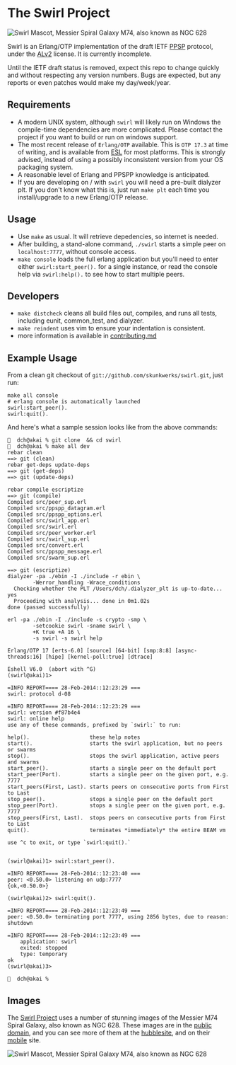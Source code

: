 # The Swirl Project

![Swirl Mascot, Messier Spiral Galaxy M74, also known as NGC 628][swirl_m74_small]

Swirl is an Erlang/OTP implementation of the draft IETF [PPSP] protocol,
under the [ALv2] license. It is currently incomplete.

Until the IETF draft status is removed, expect this repo to change quickly
and without respecting any version numbers. Bugs are expected, but any reports
or even patches would make my day/week/year.

## Requirements

- A modern UNIX system, although `swirl` will likely run on Windows the
    compile-time dependencies are more complicated. Please contact the
    project if you want to build or run on windows support.
- The most recent release of `Erlang/OTP` available. This is `OTP 17.3` at
    time of writing, and is available from [ESL] for most platforms. This
    is strongly advised, instead of using a possibly inconsistent version from
    your OS packaging system.
- A reasonable level of Erlang and PPSPP knowledge is anticipated.
- If you are developing on / with `swirl` you will need a pre-built dialyzer
    plt. If you don't know what this is, just run `make plt` each
    time you install/upgrade to a new Erlang/OTP release.

## Usage

- Use `make` as usual. It will retrieve depedencies, so internet is needed.
- After building, a stand-alone command, `./swirl` starts a simple peer
    on `localhost:7777`, without console access.
- `make console` loads the full erlang application but you'll need to enter
  either `swirl:start_peer().` for a single instance, or read the
  console help via `swirl:help().` to see how to start multiple peers.

## Developers

- `make distcheck` cleans all build files out, compiles, and runs all tests,
  including eunit, common_test, and dialyzer.
- `make reindent` uses vim to ensure your indentation is consistent.
- more information is available in [contributing.md]

## Example Usage

From a clean git checkout of `git://github.com/skunkwerks/swirl.git`,
just run:

    make all console
    # erlang console is automatically launched
    swirl:start_peer().
    swirl:quit().

And here's what a sample session looks like from the above commands:

```
🌈  dch@akai % git clone  && cd swirl
🌈  dch@akai % make all dev
rebar clean
==> git (clean)
rebar get-deps update-deps
==> git (get-deps)
==> git (update-deps)

rebar compile escriptize
==> git (compile)
Compiled src/peer_sup.erl
Compiled src/ppspp_datagram.erl
Compiled src/ppspp_options.erl
Compiled src/swirl_app.erl
Compiled src/swirl.erl
Compiled src/peer_worker.erl
Compiled src/swirl_sup.erl
Compiled src/convert.erl
Compiled src/ppspp_message.erl
Compiled src/swarm_sup.erl

==> git (escriptize)
dialyzer -pa ./ebin -I ./include -r ebin \
		-Werror_handling -Wrace_conditions
  Checking whether the PLT /Users/dch/.dialyzer_plt is up-to-date... yes
  Proceeding with analysis... done in 0m1.02s
done (passed successfully)

erl -pa ./ebin -I ./include -s crypto -smp \
		-setcookie swirl -sname swirl \
		+K true +A 16 \
		-s swirl -s swirl help

Erlang/OTP 17 [erts-6.0] [source] [64-bit] [smp:8:8] [async-threads:16] [hipe] [kernel-poll:true] [dtrace]

Eshell V6.0  (abort with ^G)
(swirl@akai)1>

=INFO REPORT==== 28-Feb-2014::12:23:29 ===
swirl: protocol d-08

=INFO REPORT==== 28-Feb-2014::12:23:29 ===
swirl: version #f87b4e4
swirl: online help
use any of these commands, prefixed by `swirl:` to run:

help().                   these help notes
start().                  starts the swirl application, but no peers or swarms
stop().                   stops the swirl application, active peers and swarms
start_peer().             starts a single peer on the default port
start_peer(Port).         starts a single peer on the given port, e.g. 7777
start_peers(First, Last). starts peers on consecutive ports from First to Last
stop_peer().              stops a single peer on the default port
stop_peer(Port).          stops a single peer on the given port, e.g. 7777
stop_peers(First, Last).  stops peers on consecutive ports from First to Last
quit().                   terminates *immediately* the entire BEAM vm

use ^c to exit, or type `swirl:quit().`


(swirl@akai)1> swirl:start_peer().

=INFO REPORT==== 28-Feb-2014::12:23:40 ===
peer: <0.50.0> listening on udp:7777
{ok,<0.50.0>}

(swirl@akai)2> swirl:quit().

=INFO REPORT==== 28-Feb-2014::12:23:49 ===
peer: <0.50.0> terminating port 7777, using 2856 bytes, due to reason: shutdown

=INFO REPORT==== 28-Feb-2014::12:23:49 ===
    application: swirl
    exited: stopped
    type: temporary
ok
(swirl@akai)3>

🌈  dch@akai %
```

## Images

The [Swirl Project] uses a number of stunning images of the Messier M74
Spiral Galaxy, also known as NGC 628. These images are in the [public domain],
and you can see more of them at the [hubblesite], and on their [mobile] site.

![Swirl Mascot, Messier Spiral Galaxy M74, also known as NGC 628][swirl_m74_large]

[ALv2]: http://www.apache.org/licenses/LICENSE-2.0.html
[PPSP]: http://datatracker.ietf.org/doc/draft-ietf-ppsp-peer-protocol/
[rebar]: https://github.com/rebar/rebar
[ESL]: https://www.erlang-solutions.com/downloads/download-erlang-otp
[Swirl Project]: http://www.swirl-project.org/
[public domain]: http://hubblesite.org/about_us/copyright.php
[hubblesite]: http://hubblesite.org/gallery/wallpaper/pr2007041a/
[mobile]: http://m.hubblesite.org/vote/pr2007041a
[swirl_m74_small]: https://raw.github.com/wiki/skunkwerks/swirl/logo/hs-2007-41-a-thumb.jpg
[swirl_m74_large]: https://raw.github.com/wiki/skunkwerks/swirl/logo/hs-2007-41-a-web.jpg
[download]: https://raw.github.com/wiki/skunkwerks/swirl/tools/rebar
[contributing.md]: https://github.com/skunkwerks/swirl/blob/develop/CONTRIBUTING.md

